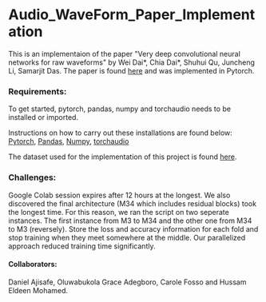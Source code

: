 # Audio_WaveForm_Paper_Implementation

This is an implementaion of the paper "Very deep convolutional neural networks for raw waveforms" by Wei Dai*, Chia Dai*, Shuhui Qu, Juncheng Li, Samarjit Das. The paper is found [here](https://arxiv.org/pdf/1610.00087.pdf) and was implemented in Pytorch.

### Requirements:
To get started, pytorch, pandas, numpy and torchaudio needs to be installed or imported.

Instructions on how to carry out these installations are found below:
[Pytorch](https://pytorch.org/),
[Pandas](https://pandas.pydata.org/pandas-docs/stable/getting_started/install.html),
[Numpy](https://pypi.org/project/numpy/),
[torchaudio](https://github.com/pytorch/audio)

The dataset used for the implementation of this project is found [here](https://urbansounddataset.weebly.com/urbansound8k.html).

### Challenges: 
Google Colab session expires after 12 hours at the longest. We also discovered the final architecture (M34 which includes residual blocks) took the longest time. For this reason, we ran the script on two seperate instances. The first instance from M3 to M34 and the other one from M34 to M3 (reversely). Store the loss and accuracy information for each fold and stop training when they meet somewhere at the middle. Our parallelized approach reduced training time significantly.

#### Collaborators:
Daniel Ajisafe, Oluwabukola Grace Adegboro, Carole Fosso and Hussam Eldeen Mohamed.
